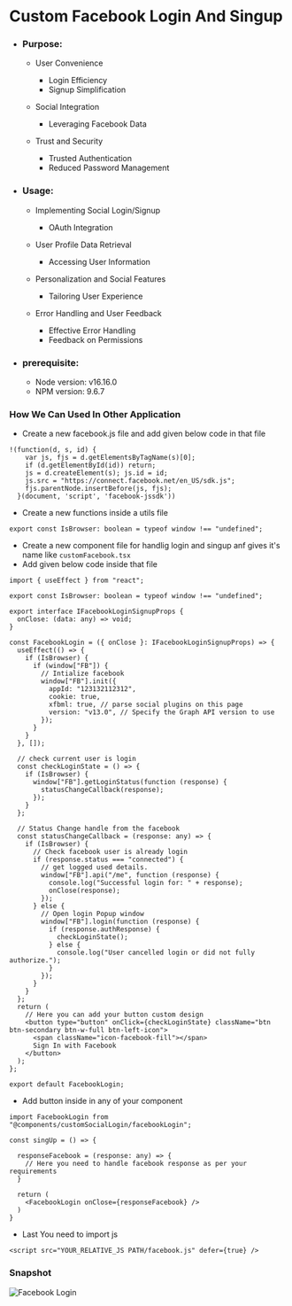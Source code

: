 # Custom Facebook Login And Singup

- ### Purpose:

  - User Convenience

    - Login Efficiency
    - Signup Simplification

  - Social Integration

    - Leveraging Facebook Data

  - Trust and Security
    - Trusted Authentication
    - Reduced Password Management

- ### Usage:

  - Implementing Social Login/Signup

    - OAuth Integration

  - User Profile Data Retrieval

    - Accessing User Information

  - Personalization and Social Features

    - Tailoring User Experience

  - Error Handling and User Feedback
    - Effective Error Handling
    - Feedback on Permissions

- ### prerequisite:

  - Node version: v16.16.0
  - NPM version: 9.6.7

### How We Can Used In Other Application

- Create a new facebook.js file and add given below code in that file

```
!(function(d, s, id) {
    var js, fjs = d.getElementsByTagName(s)[0];
    if (d.getElementById(id)) return;
    js = d.createElement(s); js.id = id;
    js.src = "https://connect.facebook.net/en_US/sdk.js";
    fjs.parentNode.insertBefore(js, fjs);
  }(document, 'script', 'facebook-jssdk'))
```

- Create a new functions inside a utils file

```
export const IsBrowser: boolean = typeof window !== "undefined";
```

- Create a new component file for handlig login and singup anf gives it's name like `customFacebook.tsx`
- Add given below code inside that file

```
import { useEffect } from "react";

export const IsBrowser: boolean = typeof window !== "undefined";

export interface IFacebookLoginSignupProps {
  onClose: (data: any) => void;
}

const FacebookLogin = ({ onClose }: IFacebookLoginSignupProps) => {
  useEffect(() => {
    if (IsBrowser) {
      if (window["FB"]) {
        // Intialize facebook
        window["FB"].init({
          appId: "123132112312",
          cookie: true,
          xfbml: true, // parse social plugins on this page
          version: "v13.0", // Specify the Graph API version to use
        });
      }
    }
  }, []);

  // check current user is login
  const checkLoginState = () => {
    if (IsBrowser) {
      window["FB"].getLoginStatus(function (response) {
        statusChangeCallback(response);
      });
    }
  };

  // Status Change handle from the facebook
  const statusChangeCallback = (response: any) => {
    if (IsBrowser) {
      // Check facebook user is already login
      if (response.status === "connected") {
        // get logged used details.
        window["FB"].api("/me", function (response) {
          console.log("Successful login for: " + response);
          onClose(response);
        });
      } else {
        // Open login Popup window
        window["FB"].login(function (response) {
          if (response.authResponse) {
            checkLoginState();
          } else {
            console.log("User cancelled login or did not fully authorize.");
          }
        });
      }
    }
  };
  return (
    // Here you can add your button custom design
    <button type="button" onClick={checkLoginState} className="btn btn-secondary btn-w-full btn-left-icon">
      <span className="icon-facebook-fill"></span>
      Sign In with Facebook
    </button>
  );
};

export default FacebookLogin;

```

- Add button inside in any of your component

```
import FacebookLogin from "@components/customSocialLogin/facebookLogin";

const singUp = () => {

  responseFacebook = (response: any) => {
    // Here you need to handle facebook response as per your requirements
  }

  return (
    <FacebookLogin onClose={responseFacebook} />
  )
}
```

- Last You need to import js

```
<script src="YOUR_RELATIVE_JS PATH/facebook.js" defer={true} />
```

### Snapshot

![Facebook Login](https://dev.azure.com/BrainvireInfo/9e43166a-9cd3-4232-8a59-017698f26e78/_apis/git/repositories/9b507252-6292-49a7-b0b5-3bc86fc9d32d/items?path=/Authentication/facebook-login-custom-nextjs/Application%20Snapshot/facebook-login-custom-nextjs.png&versionDescriptor%5BversionOptions%5D=0&versionDescriptor%5BversionType%5D=0&versionDescriptor%5Bversion%5D=feature/folder-structure&resolveLfs=true&%24format=octetStream&api-version=5.0)
